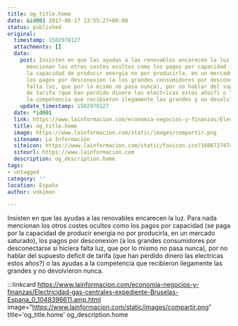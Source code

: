 ```yaml
---
title: og_title.home
date: &id001 2017-08-17 13:55:27+00:00
status: published
original:
  timestamp: 1502978127
  attachments: []
  data:
    post: Insisten en que las ayudas a las renovables encarecen la luz. Para nada
      mencionan los otros costes ocultos como los pagos por capacidad (se paga por
      la capacidad de producir energia no por producirla, en un mercado saturado),
      los pagos por desconexion (a los grandes consumidores por desconectarse si hiciera
      falta luz, que por lo mismo no pasa nunca), por no hablar del supuesto deficit
      de tarifa (que han perdido dinero las electricas estos años?) o las ayudas a
      la competencia que recibieron ilegamente las grandes y no devolvieron nunca.
    update_timestamp: 1502978127
  date: *id001
  link: https://www.lainformacion.com/economia-negocios-y-finanzas/Electricidad-gas-centrales-expediente-Bruselas-Espana_0_1048396611.amp.html
  title: og_title.home
  image: https://www.lainformacion.com/static/images/compartir.png
  sitename: La Información
  siteicon: https://www.lainformacion.com/static/favicon.ico?1608727474
  siteurl: https://www.lainformacion.com
  description: og_description.home
tags:
- untagged
category: ''
location: España
author: vokimon

---
```

Insisten en que las ayudas a las renovables encarecen la luz. Para nada mencionan los otros costes ocultos como los pagos por capacidad (se paga por la capacidad de producir energia no por producirla, en un mercado saturado), los pagos por desconexion (a los grandes consumidores por desconectarse si hiciera falta luz, que por lo mismo no pasa nunca), por no hablar del supuesto deficit de tarifa (que han perdido dinero las electricas estos años?) o las ayudas a la competencia que recibieron ilegamente las grandes y no devolvieron nunca.

:::linkcard https://www.lainformacion.com/economia-negocios-y-finanzas/Electricidad-gas-centrales-expediente-Bruselas-Espana_0_1048396611.amp.html image="https://www.lainformacion.com/static/images/compartir.png" title='og_title.home'
    og_description.home

